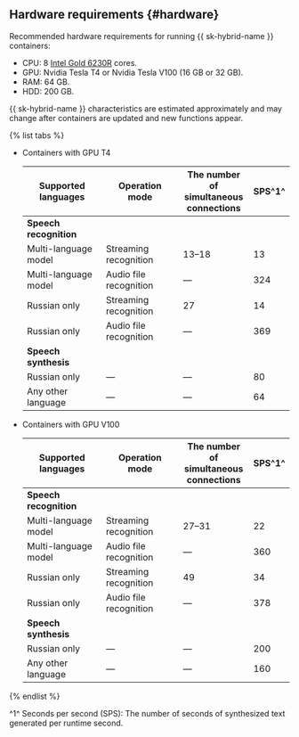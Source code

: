 ## Hardware requirements {#hardware}

Recommended hardware requirements for running {{ sk-hybrid-name }} containers:
* CPU: 8 [Intel Gold 6230R](https://ark.intel.com/content/www/us/en/ark/products/199346/intel-xeon-gold-6230r-processor-35-75m-cache-2-10-ghz.html) cores.
* GPU: Nvidia Tesla T4 or Nvidia Tesla V100 (16 GB or 32 GB).
* RAM: 64 GB.
* HDD: 200 GB.

{{ sk-hybrid-name }} characteristics are estimated approximately and may change after containers are updated and new functions appear.

{% list tabs %}

- Containers with GPU T4

   | Supported languages | Operation mode | The number of<br>simultaneous<br>connections | SPS^1^ |
   |---|---|---|---|
   | **Speech recognition** |
   | Multi-language model | Streaming recognition | 13–18 | 13 |
   | Multi-language model | Audio file recognition | — | 324 |
   | Russian only | Streaming recognition | 27 | 14 |
   | Russian only | Audio file recognition | — | 369 |
   | **Speech synthesis** |
   | Russian only | — | — | 80 |
   | Any other language  | — | — | 64 |

- Containers with GPU V100

   | Supported languages | Operation mode | The number of<br>simultaneous<br>connections | SPS^1^ |
   |---|---|---|---|
   | **Speech recognition** |
   | Multi-language model | Streaming recognition | 27–31 | 22 |
   | Multi-language model | Audio file recognition | — | 360 |
   | Russian only | Streaming recognition | 49 | 34 |
   | Russian only | Audio file recognition | — | 378 |
   | **Speech synthesis** |
   | Russian only | — | — | 200 |
   | Any other language  | — | — | 160 |

{% endlist %}

^1^ Seconds per second (SPS): The number of seconds of synthesized text generated per runtime second.